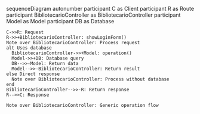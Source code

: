 sequenceDiagram
    autonumber
    participant C as Client
    participant R as Route
    participant BibliotecarioController as BibliotecarioController
    participant Model as Model
    participant DB as Database
    
    C->>R: Request
    R->>+BibliotecarioController: showLoginForm()
    Note over BibliotecarioController: Process request
    alt Uses database
      BibliotecarioController->>+Model: operation()
      Model->>+DB: Database query
      DB-->>-Model: Return data
      Model-->>-BibliotecarioController: Return result
    else Direct response
      Note over BibliotecarioController: Process without database
    end
    BibliotecarioController-->>-R: Return response
    R-->>C: Response
    
    Note over BibliotecarioController: Generic operation flow
  